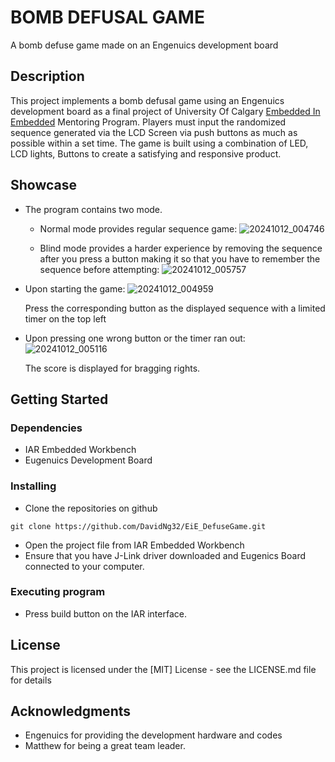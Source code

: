 # BOMB DEFUSAL GAME

A bomb defuse game made on an Engenuics development board

## Description

This project implements a bomb defusal game using an Engenuics development board as a final project of University Of Calgary [Embedded In Embedded](https://embeddedinembedded.com/) Mentoring Program. Players must input the randomized sequence generated via the LCD Screen via push buttons as much as possible within a set time. The game is built using a combination of LED, LCD lights, Buttons to create a satisfying and responsive product.

## Showcase
* The program contains two mode.
  * Normal mode provides regular sequence game:
![20241012_004746](https://github.com/user-attachments/assets/09808b28-7279-42e9-b846-49a637b015a6)

  * Blind mode provides a harder experience by removing the sequence after you press a button making it so that you have to remember the sequence before attempting:
![20241012_005757](https://github.com/user-attachments/assets/9770748f-0a52-4c44-a8d4-ae03867b762a)

* Upon starting the game:
  ![20241012_004959](https://github.com/user-attachments/assets/091cf824-72aa-4076-9b75-978fffcd650d)

  Press the corresponding button as the displayed sequence with a limited timer on the top left

* Upon pressing one wrong button or the timer ran out:
  ![20241012_005116](https://github.com/user-attachments/assets/a6906fed-04be-4cd2-86b8-ff6b4732caa0)

  The score is displayed for bragging rights.



## Getting Started

### Dependencies

* IAR Embedded Workbench
* Eugenuics Development Board

### Installing
* Clone the repositories on github
```
git clone https://github.com/DavidNg32/EiE_DefuseGame.git
```
* Open the project file from IAR Embedded Workbench
* Ensure that you have J-Link driver downloaded and Eugenics Board connected to your computer.


### Executing program
* Press build button on the IAR interface.

## License

This project is licensed under the [MIT] License - see the LICENSE.md file for details

## Acknowledgments
* Engenuics for providing the development hardware and codes
* Matthew for being a great team leader.



